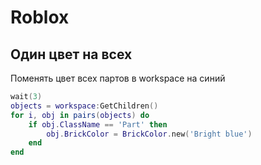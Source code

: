 # Roblox

## Один цвет на всех

Поменять цвет всех партов в workspace на синий
```lua
wait(3)
objects = workspace:GetChildren()
for i, obj in pairs(objects) do
	if obj.ClassName == 'Part' then
		obj.BrickColor = BrickColor.new('Bright blue')
	end
end
```